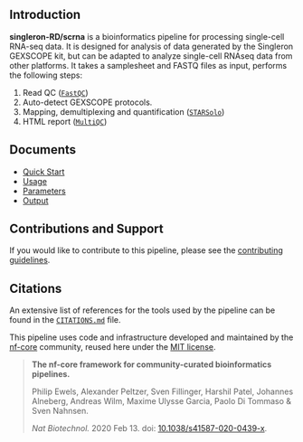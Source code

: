 ## Introduction

**singleron-RD/scrna** is a bioinformatics pipeline for processing single-cell RNA-seq data. It is designed for analysis of data generated by the Singleron GEXSCOPE kit, but can be adapted to analyze single-cell RNAseq data from other platforms.
It takes a samplesheet and FASTQ files as input, performs the following steps:

1. Read QC ([`FastQC`](https://www.bioinformatics.babraham.ac.uk/projects/fastqc/))
2. Auto-detect GEXSCOPE protocols.
3. Mapping, demultiplexing and quantification ([`STARSolo`](https://github.com/alexdobin/STAR/blob/master/docs/STARsolo.md))
4. HTML report ([`MultiQC`](http://multiqc.info/))

## Documents

- [Quick Start](./docs/quickstart.md)
- [Usage](./docs/usage.md)
- [Parameters](./docs/parameters.md)
- [Output](./docs/output.md)

## Contributions and Support

If you would like to contribute to this pipeline, please see the [contributing guidelines](.github/CONTRIBUTING.md).

## Citations

An extensive list of references for the tools used by the pipeline can be found in the [`CITATIONS.md`](CITATIONS.md) file.

This pipeline uses code and infrastructure developed and maintained by the [nf-core](https://nf-co.re) community, reused here under the [MIT license](https://github.com/nf-core/tools/blob/master/LICENSE).

> **The nf-core framework for community-curated bioinformatics pipelines.**
>
> Philip Ewels, Alexander Peltzer, Sven Fillinger, Harshil Patel, Johannes Alneberg, Andreas Wilm, Maxime Ulysse Garcia, Paolo Di Tommaso & Sven Nahnsen.
>
> _Nat Biotechnol._ 2020 Feb 13. doi: [10.1038/s41587-020-0439-x](https://dx.doi.org/10.1038/s41587-020-0439-x).
